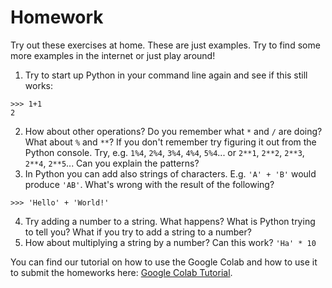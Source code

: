 
# Homework

Try out these exercises at home. These are just examples. Try to find some more examples in the internet or just play around!

1. Try to start up Python in your command line again and see if this still works:
```pycon
>>> 1+1
2
```
2. How about other operations? Do you remember what `*` and `/` are doing? What about `%` and `**`?
If you don't remember try figuring it out from the Python console. Try, e.g. `1%4`, `2%4`, `3%4`, `4%4`, `5%4`... or `2**1`, `2**2`, `2**3`, `2**4`, `2**5`... Can you explain the patterns?
3. In Python you can add also strings of characters. E.g. `'A' + 'B'` would produce `'AB'`. What's wrong with the result of the following?
```pycon
>>> 'Hello' + 'World!'
```
4. Try adding a number to a string. What happens? What is Python trying to tell you? What if you try to add a string to a number?
5. How about multiplying a string by a number? Can this work? `'Ha' * 10`


You can find our tutorial on how to use the Google Colab and how to use it to submit the homeworks here: [Google Colab Tutorial](//drive.google.com/file/d/1KPlvbwGpIe8HQVkancKk6wuTwhV5VkRc/view).
